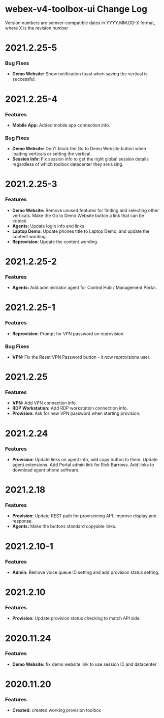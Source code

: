 # webex-v4-toolbox-ui Change Log

Version numbers are semver-compatible dates in YYYY.MM.DD-X format,
where X is the revision number

# 2021.2.25-5

### Bug Fixes
* **Demo Website:** Show notification toast when saving the vertical is
successful.


# 2021.2.25-4

### Features
* **Mobile App:** Added mobile app connection info.

### Bug Fixes
* **Demo Website:** Don't block the Go to Demo Website button when loading
verticals or setting the vertical.
* **Session Info:** Fix session info to get the right global session details 
regardless of which toolbox datacenter they are using.


# 2021.2.25-3

### Features
* **Demo Website:** Remove unused features for finding and selecting other
verticals. Make the Go to Demo Website button a link that can be copied.
* **Agents:** Update login info and links.
* **Laptop Demo:** Update phones title to Laptop Demo, and update the content
wording.
* **Reprovision:** Update the content wording.


# 2021.2.25-2

### Features
* **Agents:** Add administrator agent for Control Hub / Management Portal.


# 2021.2.25-1

### Features
* **Reprovision:** Prompt for VPN password on reprovision.

### Bug Fixes
* **VPN:** Fix the Reset VPN Password button - it now reprovisions user.


# 2021.2.25

### Features
* **VPN:** Add VPN connection info.
* **RDP Workstation:** Add RDP workstation connection info.
* **Provision:** Ask for new VPN password when starting provision.


# 2021.2.24

### Features
* **Provision:** Update links on agent info, add copy button to them. Update
agent extensions. Add Portal admin link for Rick Barrows. Add links to download
agent phone software.


# 2021.2.18

### Features
* **Provision:** Update REST path for provisioning API. Improve display and response.
* **Agents:** Make the buttons standard copyable links.


# 2021.2.10-1

### Features
* **Admin:** Remove voice queue ID setting and add provision status setting.


# 2021.2.10

### Features
* **Provision:** Update provision status checking to match API side.


# 2020.11.24

### Features
* **Demo Website:** fix demo website link to use session ID and datacenter


# 2020.11.20

### Features
* **Created:** created working provision toolbox
